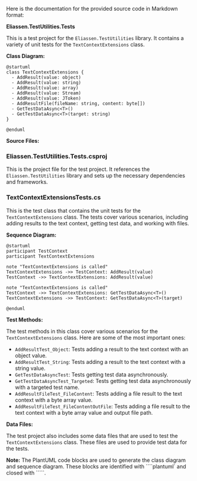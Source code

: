 Here is the documentation for the provided source code in Markdown format:

**Eliassen.TestUtilities.Tests**

This is a test project for the `Eliassen.TestUtilities` library. It contains a variety of unit tests for the `TextContextExtensions` class.

**Class Diagram:**
```plantuml
@startuml
class TextContextExtensions {
  - AddResult(value: object)
  - AddResult(value: string)
  - AddResult(value: array)
  - AddResult(value: Stream)
  - AddResult(value: JToken)
  - AddResultFile(fileName: string, content: byte[])
  - GetTestDataAsync<T>()
  - GetTestDataAsync<T>(target: string)
}

@enduml
```
**Source Files:**

### Eliassen.TestUtilities.Tests.csproj

This is the project file for the test project. It references the `Eliassen.TestUtilities` library and sets up the necessary dependencies and frameworks.

### TextContextExtensionsTests.cs

This is the test class that contains the unit tests for the `TextContextExtensions` class. The tests cover various scenarios, including adding results to the text context, getting test data, and working with files.

**Sequence Diagram:**
```plantuml
@startuml
participant TestContext
participant TextContextExtensions

note "TextContextExtensions is called"
TextContextExtensions ->> TestContext: AddResult(value)
TestContext ->> TextContextExtensions: AddResult(value)

note "TextContextExtensions is called"
TestContext ->> TextContextExtensions: GetTestDataAsync<T>()
TextContextExtensions ->> TestContext: GetTestDataAsync<T>(target)

@enduml
```
**Test Methods:**

The test methods in this class cover various scenarios for the `TextContextExtensions` class. Here are some of the most important ones:

* `AddResultTest_Object`: Tests adding a result to the text context with an object value.
* `AddResultTest_String`: Tests adding a result to the text context with a string value.
* `GetTestDataAsyncTest`: Tests getting test data asynchronously.
* `GetTestDataAsyncTest_Targeted`: Tests getting test data asynchronously with a targeted test name.
* `AddResultFileTest_FileContent`: Tests adding a file result to the text context with a byte array value.
* `AddResultFileTest_FileContentOutFile`: Tests adding a file result to the text context with a byte array value and output file path.

**Data Files:**

The test project also includes some data files that are used to test the `TextContextExtensions` class. These files are used to provide test data for the tests.

**Note:** The PlantUML code blocks are used to generate the class diagram and sequence diagram. These blocks are identified with ````plantuml` and closed with `````.